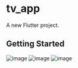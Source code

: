 # tv_app

A new Flutter project.

## Getting Started

![image](https://github.com/B-E-B/tv_app/assets/128063667/f46348d3-6af4-4589-bc7f-8544ec7bf483)
![image](https://github.com/B-E-B/tv_app/assets/128063667/dc5c3aee-fa66-4261-bc1a-3ab6190ba603)
![image](https://github.com/B-E-B/tv_app/assets/128063667/2d222ecf-00b5-488c-b135-445230c45738)
